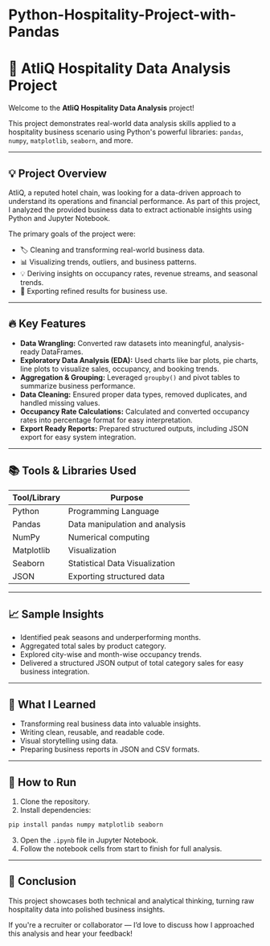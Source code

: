 # Python-Hospitality-Project-with-Pandas


# 🏨 AtliQ Hospitality Data Analysis Project

Welcome to the **AtliQ Hospitality Data Analysis** project!

This project demonstrates real-world data analysis skills applied to a hospitality business scenario using Python's powerful libraries: `pandas`, `numpy`, `matplotlib`, `seaborn`, and more.

---

## 💡 Project Overview

AtliQ, a reputed hotel chain, was looking for a data-driven approach to understand its operations and financial performance. As part of this project, I analyzed the provided business data to extract actionable insights using Python and Jupyter Notebook.

The primary goals of the project were:

- 🏷️ Cleaning and transforming real-world business data.
- 📊 Visualizing trends, outliers, and business patterns.
- 💡 Deriving insights on occupancy rates, revenue streams, and seasonal trends.
- 💾 Exporting refined results for business use.

---

## 🔥 Key Features

- **Data Wrangling:** Converted raw datasets into meaningful, analysis-ready DataFrames.
- **Exploratory Data Analysis (EDA):** Used charts like bar plots, pie charts, line plots to visualize sales, occupancy, and booking trends.
- **Aggregation & Grouping:** Leveraged `groupby()` and pivot tables to summarize business performance.
- **Data Cleaning:** Ensured proper data types, removed duplicates, and handled missing values.
- **Occupancy Rate Calculations:** Calculated and converted occupancy rates into percentage format for easy interpretation.
- **Export Ready Reports:** Prepared structured outputs, including JSON export for easy system integration.

---

## 📚 Tools & Libraries Used

| Tool/Library     | Purpose                                 |
|------------------|-----------------------------------------|
| Python           | Programming Language                    |
| Pandas           | Data manipulation and analysis          |
| NumPy            | Numerical computing                     |
| Matplotlib       | Visualization                           |
| Seaborn          | Statistical Data Visualization          |
| JSON             | Exporting structured data               |

---

## 📈 Sample Insights

- Identified peak seasons and underperforming months.
- Aggregated total sales by product category.
- Explored city-wise and month-wise occupancy trends.
- Delivered a structured JSON output of total category sales for easy business integration.

---

## 🧠 What I Learned

- Transforming real business data into valuable insights.
- Writing clean, reusable, and readable code.
- Visual storytelling using data.
- Preparing business reports in JSON and CSV formats.

---

## 🚀 How to Run

1. Clone the repository.
2. Install dependencies:  
```bash
pip install pandas numpy matplotlib seaborn
```
3. Open the `.ipynb` file in Jupyter Notebook.
4. Follow the notebook cells from start to finish for full analysis.

---

## 📩 Conclusion

This project showcases both technical and analytical thinking, turning raw hospitality data into polished business insights.

If you're a recruiter or collaborator — I’d love to discuss how I approached this analysis and hear your feedback!
